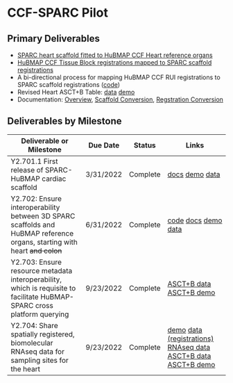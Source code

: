 # CCF-SPARC Pilot

## Primary Deliverables

* [SPARC heart scaffold fitted to HuBMAP CCF Heart reference organs](https://hubmapconsortium.github.io/ccf-sparc-pilot/ccf-eui.html)
* [HuBMAP CCF Tissue Block registrations mapped to SPARC scaffold registrations](https://hubmapconsortium.github.io/ccf-sparc-pilot/scaffold-viewer-demo/)
* A bi-directional process for mapping HuBMAP CCF RUI registrations to SPARC scaffold registrations ([code](https://github.com/SPARC-FAIR-Codeathon/hubmap-link/tree/main/tissue-block))
* Revised Heart ASCT+B Table: [data](https://docs.google.com/spreadsheets/d/1UhEZpDxQLCJLLx0gnWYDMQP8M-dwjZo_vIyPfjBCcVM/edit#gid=1759721736) [demo](https://hubmapconsortium.github.io/ccf-asct-reporter/vis?selectedOrgans=heart-v1.1&playground=false)
* Documentation: [Overview](https://docs.google.com/document/d/1wtPNV5Yanms5P939ldKB9wRXeR1Lk5CadZ2nsCkO5Gs/edit), [Scaffold Conversion](https://github.com/SPARC-FAIR-Codeathon/hubmap-link/tree/main/scaffold-to-ccf), [Regstration Conversion](https://github.com/SPARC-FAIR-Codeathon/hubmap-link/blob/main/tissue-block/README.md)

## Deliverables by Milestone

| Deliverable or Milestone | Due Date | Status | Links
|---|:-:|:-:|---|
| Y2.701.1 First release of SPARC-HuBMAP cardiac scaffold | 3/31/2022| Complete | [docs](https://github.com/SPARC-FAIR-Codeathon/hubmap-link/tree/main/scaffold-to-ccf) [demo](https://hubmapconsortium.github.io/ccf-sparc-pilot/ccf-eui.html) [data](https://github.com/hubmapconsortium/ccf-sparc-pilot/tree/main/data) |
| Y2.702: Ensure interoperability between 3D SPARC scaffolds and HuBMAP reference organs, starting with heart ~~and colon~~ | 6/31/2022 | Complete | [code](https://github.com/SPARC-FAIR-Codeathon/hubmap-link/tree/main/tissue-block) [docs](https://github.com/SPARC-FAIR-Codeathon/hubmap-link/blob/main/tissue-block/README.md) [demo](https://hubmapconsortium.github.io/ccf-sparc-pilot/scaffold-viewer-demo/) [data](https://github.com/hubmapconsortium/ccf-sparc-pilot/tree/main/data/ccf-in-scaffolds) |
| Y2.703: Ensure resource metadata interoperability, which is requisite to facilitate HuBMAP-SPARC cross platform querying | 9/23/2022 | Complete | [ASCT+B data](https://docs.google.com/spreadsheets/d/1UhEZpDxQLCJLLx0gnWYDMQP8M-dwjZo_vIyPfjBCcVM/edit#gid=1759721736) [ASCT+B demo](https://hubmapconsortium.github.io/ccf-asct-reporter/vis?selectedOrgans=heart-v1.1&playground=false) |
| Y2.704: Share spatially registered, biomolecular RNAseq data for sampling sites for the heart | 9/23/2022 | Complete | [demo](https://hubmapconsortium.github.io/ccf-sparc-pilot/ccf-eui.html) [data (registrations)](https://github.com/hubmapconsortium/ccf-ui/blob/main/projects/ccf-eui/src/assets/sparc/data/rui_locations.jsonld) [RNAseq data](https://portal.hubmapconsortium.org/search?mapped_data_types[0]=sciRNA-seq&mapped_data_types[1]=sciRNA-seq%20%5BSalmon%5D&mapped_data_types[2]=snRNA-seq%20%2810x%20Genomics%20v3%29&origin_sample.mapped_organ[0]=Heart&entity_type[0]=Dataset) [ASCT+B data](https://docs.google.com/spreadsheets/d/1UhEZpDxQLCJLLx0gnWYDMQP8M-dwjZo_vIyPfjBCcVM/edit#gid=1759721736) [ASCT+B demo](https://hubmapconsortium.github.io/ccf-asct-reporter/vis?selectedOrgans=heart-v1.1&playground=false) |
